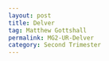 ```yaml
---
layout: post
title: Delver
tag: Matthew Gottshall
permalink: MG2-UR-Delver
category: Second Trimester
---
```


